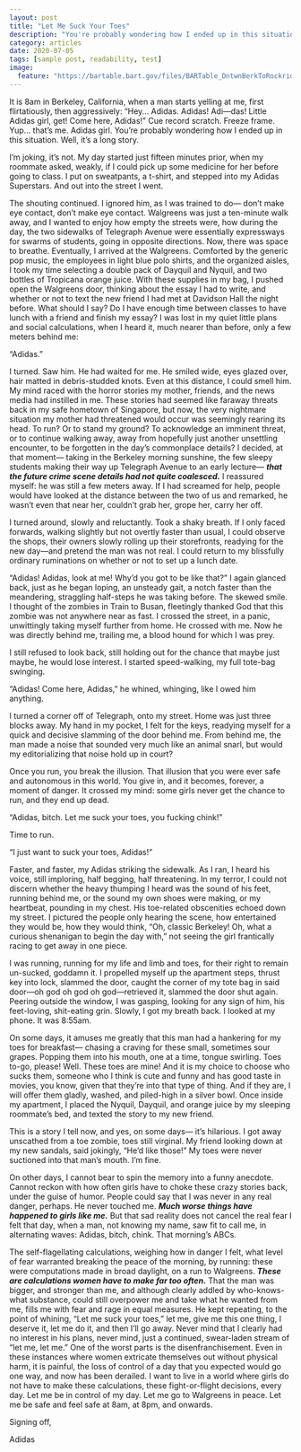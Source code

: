 ```yaml
---
layout: post
title: "Let Me Suck Your Toes"
description: "You're probably wondering how I ended up in this situation."
category: articles
date: 2020-07-05
tags: [sample post, readability, test]
image:
  feature: "https://bartable.bart.gov/files/BARTable_DntwnBerkToRockridge-TelegraphAve_4182.jpg"
---
```


It is 8am in Berkeley, California, when a man starts yelling at me, first flirtatiously, then aggressively: “Hey... Adidas. Adidas! Adi—das! Little Adidas girl, get! Come here, Adidas!” Cue record scratch. Freeze frame. Yup... that’s me. Adidas girl. You’re probably wondering how I ended up in this situation. Well, it’s a long story.

I’m joking, it’s not. My day started just fifteen minutes prior, when my roommate asked, weakly, if I could pick up some medicine for her before going to class. I put on sweatpants, a t-shirt, and stepped into my Adidas Superstars. And out into the street I went.

The shouting continued. I ignored him, as I was trained to do— don’t make eye contact, don’t make eye contact. Walgreens was just a ten-minute walk away, and I wanted to enjoy how empty the streets were, how during the day, the two sidewalks of Telegraph Avenue were essentially expressways for swarms of students, going in opposite directions. Now, there was space to breathe. Eventually, I arrived at the Walgreens. Comforted by the generic pop music, the employees in light blue polo shirts, and the organized aisles, I took my time selecting a double pack of Dayquil and Nyquil, and two bottles of Tropicana orange juice. With these supplies in my bag, I pushed open the Walgreens door, thinking about the essay I had to write, and whether or not to text the new friend I had met at Davidson Hall the night before. What should I say? Do I have enough time between classes to have lunch with a friend and finish my essay? I was lost in my quiet little plans and social calculations, when I heard it, much nearer than before, only a few meters behind me:

“Adidas.”

I turned. Saw him. He had waited for me. He smiled wide, eyes glazed over, hair matted in debris-studded knots. Even at this distance, I could smell him. My mind raced with the horror stories my mother, friends, and the news media had instilled in me. These stories had seemed like faraway threats back in my safe hometown of Singapore, but now, the very nightmare situation my mother had threatened would occur was seemingly rearing its head. To run? Or to stand my ground? To acknowledge an imminent threat, or to continue walking away, away from hopefully just another unsettling encounter, to be forgotten in the day’s commonplace details? I decided, at that moment— taking in the Berkeley morning sunshine, the few sleepy students making their way up Telegraph Avenue to an early lecture— ***that the future crime scene details had not quite coalesced.*** I reassured myself: he was still a few meters away. If I had screamed for help, people would have looked at the distance between the two of us and remarked, he wasn’t even that near her, couldn’t grab her, grope her, carry her off.

I turned around, slowly and reluctantly. Took a shaky breath. If I only faced forwards, walking slightly but not overtly faster than usual, I could observe the shops, their owners slowly rolling up their storefronts, readying for the new day—and pretend the man was not real. I could return to my blissfully ordinary ruminations on whether or not to set up a lunch date.

“Adidas! Adidas, look at me! Why’d you got to be like that?” I again glanced back, just as he began loping, an unsteady gait, a notch faster than the meandering, straggling half-steps he was taking before. The skewed smile. I thought of the zombies in Train to Busan, fleetingly thanked God that this zombie was not anywhere near as fast. I crossed the street, in a panic, unwittingly taking myself further from home. He crossed with me. Now he was directly behind me, trailing me, a blood hound for which I was prey.

I still refused to look back, still holding out for the chance that maybe just maybe, he would lose interest. I started speed-walking, my full tote-bag swinging.

“Adidas! Come here, Adidas,” he whined, whinging, like I owed him anything.  

I turned a corner off of Telegraph, onto my street. Home was just three blocks away. My hand in my pocket, I felt for the keys, readying myself for a quick and decisive slamming of the door behind me. From behind me, the man made a noise that sounded very much like an animal snarl, but would my editorializing that noise hold up in court?

Once you run, you break the illusion. That illusion that you were ever safe and autonomous in this world. You give in, and it becomes, forever, a moment of danger. It crossed my mind: some girls never get the chance to run, and they end up dead.

“Adidas, bitch. Let me suck your toes, you fucking chink!”

Time to run.

“I just want to suck your toes, Adidas!”

Faster, and faster, my Adidas striking the sidewalk. As I ran, I heard his voice, still imploring, half begging, half threatening. In my terror, I could not discern whether the heavy thumping I heard was the sound of his feet, running behind me, or the sound my own shoes were making, or my heartbeat, pounding in my chest. His toe-related obscenities echoed down my street. I pictured the people only hearing the scene, how entertained they would be, how they would think, “Oh, classic Berkeley! Oh, what a curious shenanigan to begin the day with,” not seeing the girl frantically racing to get away in one piece.

I was running, running for my life and limb and toes, for their right to remain un-sucked, goddamn it. I propelled myself up the apartment steps, thrust key into lock, slammed the door, caught the corner of my tote bag in said door—oh god oh god oh god—retrieved it, slammed the door shut again. Peering outside the window, I was gasping, looking for any sign of him, his feet-loving, shit-eating grin. Slowly, I got my breath back. I looked at my phone. It was 8:55am.

On some days, it amuses me greatly that this man had a hankering for my toes for breakfast—
chasing a craving for these small, sometimes sour grapes. Popping them into his mouth, one at a time, tongue swirling. Toes to-go, please! Well. These toes are mine! And it is my choice to choose who sucks them, someone who I think is cute and funny and has good taste in movies, you know, given that they’re into that type of thing. And if they are, I will offer them gladly, washed, and piled-high in a silver bowl. Once inside my apartment, I placed the Nyquil, Dayquil, and orange juice by my sleeping roommate’s bed, and texted the story to my new friend.

This is a story I tell now, and yes, on some days— it’s hilarious. I got away unscathed from a toe zombie, toes still virginal. My friend looking down at my new sandals, said jokingly, “He’d like those!” My toes were never suctioned into that man’s mouth. I’m fine.

On other days, I cannot bear to spin the memory into a funny anecdote. Cannot reckon with how often girls have to choke these crazy stories back, under the guise of humor. People could say that I was never in any real danger, perhaps. He never touched me. ***Much worse things have happened to girls like me.*** But that sad reality does not cancel the real fear I felt that day, when a man, not knowing my name, saw fit to call me, in alternating waves: Adidas, bitch, chink. That morning’s ABCs.

The self-flagellating calculations, weighing how in danger I felt, what level of fear warranted breaking the peace of the morning, by running: these were computations made in broad daylight, on a run to Walgreens. ***These are calculations women have to make far too often.*** That the man was bigger, and stronger than me, and although clearly addled by who-knows-what substance, could still overpower me and take what he wanted from me, fills me with fear and rage in equal measures. He kept repeating, to the point of whining, “Let me suck your toes,” let me, give me this one thing, I deserve it, let me do it, and then I’ll go away. Never mind that I clearly had no interest in his plans, never mind, just a continued, swear-laden stream of “let me, let me.” One of the worst parts is the disenfranchisement. Even in these instances where women extricate themselves out without physical harm, it is painful, the loss of control of a day that you expected would go one way, and now has been derailed. I want to live in a world where girls do not have to make these calculations, these fight-or-flight decisions, every day. Let me be in control of my day. Let me go to Walgreens in peace. Let me be safe and feel safe at 8am, at 8pm, and onwards.

Signing off,

Adidas
